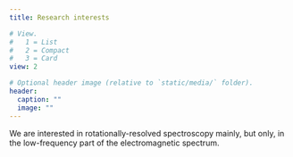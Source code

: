 ```yaml
---
title: Research interests

# View.
#   1 = List
#   2 = Compact
#   3 = Card
view: 2

# Optional header image (relative to `static/media/` folder).
header:
  caption: ""
  image: ""
---
```


We are interested in rotationally-resolved spectroscopy mainly, but only, in the low-frequency part of the electromagnetic spectrum.





